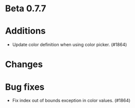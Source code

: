 # Beta 0.7.7

# Additions
* Update color definition when using color picker. (#1864)

# Changes

# Bug fixes
* Fix index out of bounds exception in color values. (#1864)